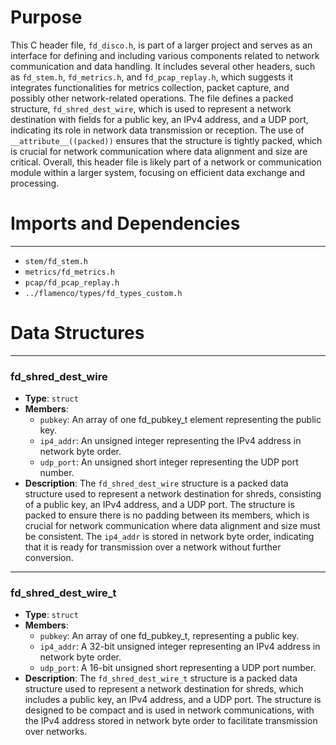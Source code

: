 # Purpose
This C header file, `fd_disco.h`, is part of a larger project and serves as an interface for defining and including various components related to network communication and data handling. It includes several other headers, such as `fd_stem.h`, `fd_metrics.h`, and `fd_pcap_replay.h`, which suggests it integrates functionalities for metrics collection, packet capture, and possibly other network-related operations. The file defines a packed structure, `fd_shred_dest_wire`, which is used to represent a network destination with fields for a public key, an IPv4 address, and a UDP port, indicating its role in network data transmission or reception. The use of `__attribute__((packed))` ensures that the structure is tightly packed, which is crucial for network communication where data alignment and size are critical. Overall, this header file is likely part of a network or communication module within a larger system, focusing on efficient data exchange and processing.
# Imports and Dependencies

---
- `stem/fd_stem.h`
- `metrics/fd_metrics.h`
- `pcap/fd_pcap_replay.h`
- `../flamenco/types/fd_types_custom.h`


# Data Structures

---
### fd\_shred\_dest\_wire
- **Type**: `struct`
- **Members**:
    - `pubkey`: An array of one fd_pubkey_t element representing the public key.
    - `ip4_addr`: An unsigned integer representing the IPv4 address in network byte order.
    - `udp_port`: An unsigned short integer representing the UDP port number.
- **Description**: The `fd_shred_dest_wire` structure is a packed data structure used to represent a network destination for shreds, consisting of a public key, an IPv4 address, and a UDP port. The structure is packed to ensure there is no padding between its members, which is crucial for network communication where data alignment and size must be consistent. The `ip4_addr` is stored in network byte order, indicating that it is ready for transmission over a network without further conversion.


---
### fd\_shred\_dest\_wire\_t
- **Type**: `struct`
- **Members**:
    - `pubkey`: An array of one fd_pubkey_t, representing a public key.
    - `ip4_addr`: A 32-bit unsigned integer representing an IPv4 address in network byte order.
    - `udp_port`: A 16-bit unsigned short representing a UDP port number.
- **Description**: The `fd_shred_dest_wire_t` structure is a packed data structure used to represent a network destination for shreds, which includes a public key, an IPv4 address, and a UDP port. The structure is designed to be compact and is used in network communications, with the IPv4 address stored in network byte order to facilitate transmission over networks.


